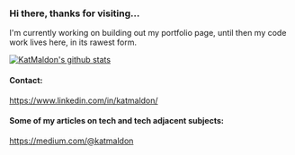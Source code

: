 ### Hi there, thanks for visiting...

I'm currently working on building out my portfolio page, until then my code work lives here, in its rawest form.

[![KatMaldon's github stats](https://github-readme-stats.vercel.app/api?username=katmaldon&show_icons=true&theme=gotham)](https://github.com/katmaldon/github-readme-stats)

#### Contact: 

https://www.linkedin.com/in/katmaldon/

#### Some of my articles on tech and tech adjacent subjects: 

https://medium.com/@katmaldon
